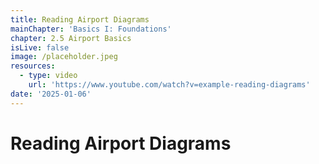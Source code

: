 ```yaml
---
title: Reading Airport Diagrams
mainChapter: 'Basics I: Foundations'
chapter: 2.5 Airport Basics
isLive: false
image: /placeholder.jpeg
resources:
  - type: video
    url: 'https://www.youtube.com/watch?v=example-reading-diagrams'
date: '2025-01-06'
---
```


# Reading Airport Diagrams
